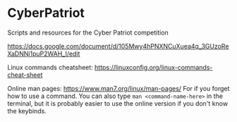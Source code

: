 # CyberPatriot
Scripts and resources for the Cyber Patriot competition

https://docs.google.com/document/d/105Mwy4hPNXNCuXuea4q_3GUzoReXaDNNj1puP2WAH_I/edit

Linux commands cheatsheet: https://linuxconfig.org/linux-commands-cheat-sheet


Online man pages: https://www.man7.org/linux/man-pages/
For if you forget how to use a command. You can also type `man <command-name-here>` in the terminal, but it is probably easier to use the online version if you don't know the keybinds.

